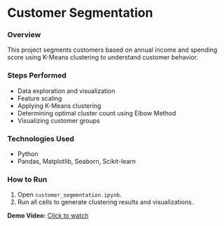 # Customer Segmentation

### Overview
This project segments customers based on annual income and spending score using K-Means clustering to understand customer behavior.

### Steps Performed
- Data exploration and visualization
- Feature scaling
- Applying K-Means clustering
- Determining optimal cluster count using Elbow Method
- Visualizing customer groups

### Technologies Used
- Python
- Pandas, Matplotlib, Seaborn, Scikit-learn

### How to Run
1. Open `customer_segmentation.ipynb`.
2. Run all cells to generate clustering results and visualizations.

**Demo Video:** [Click to watch](./demo.mp4)

